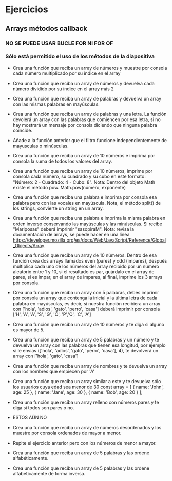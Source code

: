 # Ejercicios

## Arrays métodos callback

### NO SE PUEDE USAR BUCLE FOR NI FOR OF

### Sólo está permitido el uso de los métodos de la diapositiva

- Crea una función que reciba un array de números y muestre por consola cada número multiplicado por su índice en el array

- Crea una función que reciba un array de números y devuelva cada número dividido por su índice en el array más 2

- Crea una función que reciba un array de palabras y devuelva un array con las mismas palabras en mayúsculas.

- Crea una función que reciba un array de palabras y una letra. La función devolerá un array con las palabras que comiencen por esa letra, si no hay mostrará un mensaje por consola diciendo que ninguna palabra coincide.

- Añade a la función anterior que el filtro funcione independientemente de mayusculas o minúsculas.

- Crea una función que reciba un array de 10 números e imprima por consola la suma de todos los valores del array.

- Crea una función que reciba un array de 10 números, imprime por consola cada número, su cuadrado y su cubo en este formato:
  "Número: 2 - Cuadrado: 4 - Cubo: 8".
  Nota: Dentro del objeto Math existe el método pow. Math.pow(número, exponente)

- Crea una función que reciba una palabra e imprima por consola esa palabra pero con las vocales en mayúscula. Nota, el método split() de los strings, convierte un string en un array.

- Crea una función que reciba una palabra e imprima la misma palabra en orden inverso conservando las mayúsculas y las minúsculas. Si recibe "Mariposas" deberá imprimir "sasopiraM". Nota: revisa la documentación de arrays, se puede hacer en una línea https://developer.mozilla.org/es/docs/Web/JavaScript/Reference/Global_Objects/Array

- Crea una función que reciba un array de 10 números. Dentro de esa función crea dos arrays llamados even (pares) y odd (impares), después multiplica cada uno de los números del array recibido por un número aleatorio entre 1 y 10, si el resultado es par, guárdalo en el array de pares, si es impar, en el array de impares, al final, imprime los 3 arrays por consola.

- Crea una función que reciba un array con 5 palabras, debes imprimir por consola un array que contenga la inicial y la última letra de cada palabra en mayúsculas, es decir, si nuestra función recibiera un array con ['hola', 'adios', 'gato', 'perro', 'casa'] deberá imprimir por consola ['H', 'A', 'A', 'S', 'G', 'O', 'P','O', 'C', 'A']

- Crea una función que reciba un array de 10 números y te diga si alguno es mayor de 5.

- Crea una función que reciba un array de 5 palabras y un número y te devuelva un array con las palabras que tienen esa longitud, por ejemplo si le envias (['hola', 'adios', 'gato', 'perro', 'casa'], 4), te devolverá un array con ['hola', 'gato', 'casa']

- Crea una función que reciba un array de nombres y te devuelva un array con los nombres que empiecen por 'A'

- Crea una función que reciba un array similar a este y te devuelva sólo los usuarios cuya edad sea menor de 30
  const array = [
  { name: 'John', age: 25 },
  { name: 'Jane', age: 30 },
  { name: 'Bob', age: 20 }
  ];

- Crea una función que reciba un array relleno con números pares y te diga si todos son pares o no.

- ESTOS AÚN NO

- Crea una función que reciba un array de números desordenados y los muestre por consola ordenados de mayor a menor.

- Repite el ejercicio anterior pero con los números de menor a mayor.

- Crea una función que reciba un array de 5 palabras y las ordene alfabéticamente.

- Crea una función que reciba un array de 5 palabras y las ordene alfabeticamente de forma inversa.
